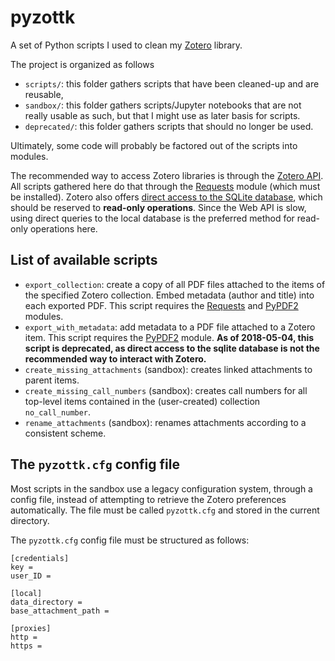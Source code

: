 # pyzottk

A set of Python scripts I used to clean my [Zotero](https://www.zotero.org/)
library.

The project is organized as follows

  - ``scripts/``: this folder gathers scripts that have been cleaned-up and are
    reusable,
  - ``sandbox/``: this folder gathers scripts/Jupyter notebooks that are not
    really usable as such, but that I might use as later basis for scripts.
  - ``deprecated/``: this folder gathers scripts that should no longer be used.

Ultimately, some code will probably be factored out of the scripts into modules.

The recommended way to access Zotero libraries is through the
[Zotero API](https://www.zotero.org/support/dev/start). All scripts gathered
here do that through the [Requests](http://docs.python-requests.org/) module
(which must be installed). Zotero also offers
[direct access to the SQLite database](https://www.zotero.org/support/dev/client_coding/direct_sqlite_database_access),
which should be reserved to **read-only operations**. Since the Web API is slow,
using direct queries to the local database is the preferred method for read-only
operations here.

## List of available scripts

  - ``export_collection``: create a copy of all PDF files attached to the items of
    the specified Zotero collection. Embed metadata (author and title) into each
    exported PDF. This script requires the
    [Requests](http://docs.python-requests.org/) and
    [PyPDF2](https://pythonhosted.org/PyPDF2/) modules.
  - ``export_with_metadata``: add metadata to a PDF file attached to a Zotero
    item. This script requires the [PyPDF2](https://pythonhosted.org/PyPDF2/)
    module. **As of 2018-05-04, this script is deprecated, as direct access to the
    sqlite database is not the recommended way to interact with Zotero.**
  - ``create_missing_attachments`` (sandbox): creates linked attachments to
    parent items.
  - ``create_missing_call_numbers`` (sandbox): creates call numbers for all
    top-level items contained in the (user-created) collection
    ``no_call_number``.
  - ``rename_attachments`` (sandbox): renames attachments according to a
    consistent scheme.

## The ``pyzottk.cfg`` config file

Most scripts in the sandbox use a legacy configuration system, through a config file, instead of attempting to retrieve the Zotero preferences automatically. The file must be called ``pyzottk.cfg`` and stored in the current directory.

The ``pyzottk.cfg`` config file must be structured as follows:

    [credentials]
    key =
    user_ID =

    [local]
    data_directory =
    base_attachment_path =

    [proxies]
    http =
    https =
